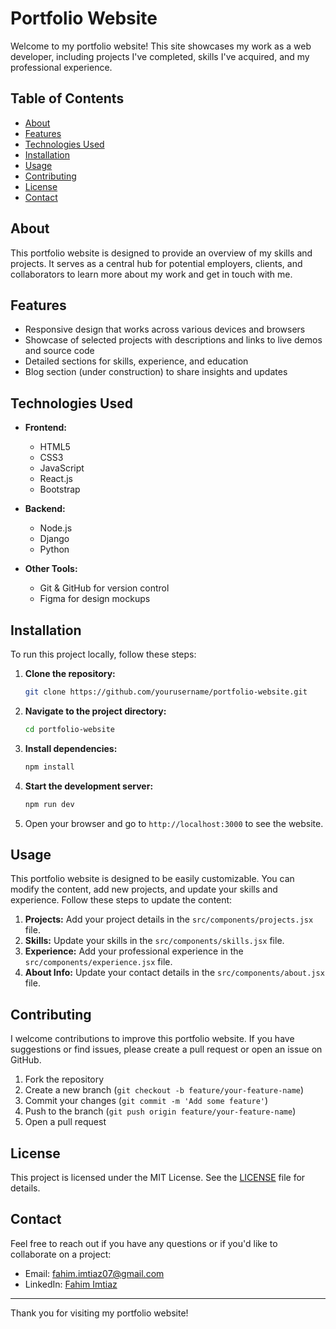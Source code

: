 # Portfolio Website

Welcome to my portfolio website! This site showcases my work as a web developer, including projects I've completed, skills I've acquired, and my professional experience. 

## Table of Contents

- [About](#about)
- [Features](#features)
- [Technologies Used](#technologies-used)
- [Installation](#installation)
- [Usage](#usage)
- [Contributing](#contributing)
- [License](#license)
- [Contact](#contact)

## About

This portfolio website is designed to provide an overview of my skills and projects. It serves as a central hub for potential employers, clients, and collaborators to learn more about my work and get in touch with me.

## Features

- Responsive design that works across various devices and browsers
- Showcase of selected projects with descriptions and links to live demos and source code
- Detailed sections for skills, experience, and education
- Blog section (under construction) to share insights and updates

## Technologies Used

- **Frontend:**
  - HTML5
  - CSS3
  - JavaScript
  - React.js
  - Bootstrap

- **Backend:**
  - Node.js 
  - Django
  - Python

- **Other Tools:**
  - Git & GitHub for version control
  - Figma for design mockups

## Installation

To run this project locally, follow these steps:

1. **Clone the repository:**
   ```bash
   git clone https://github.com/yourusername/portfolio-website.git
   ```

2. **Navigate to the project directory:**
   ```bash
   cd portfolio-website
   ```

3. **Install dependencies:**
   ```bash
   npm install
   ```

4. **Start the development server:**
   ```bash
   npm run dev
   ```

5. Open your browser and go to `http://localhost:3000` to see the website.

## Usage

This portfolio website is designed to be easily customizable. You can modify the content, add new projects, and update your skills and experience. Follow these steps to update the content:

1. **Projects:** Add your project details in the `src/components/projects.jsx` file.
2. **Skills:** Update your skills in the `src/components/skills.jsx` file.
3. **Experience:** Add your professional experience in the `src/components/experience.jsx` file.
4. **About Info:** Update your contact details in the `src/components/about.jsx` file.

## Contributing

I welcome contributions to improve this portfolio website. If you have suggestions or find issues, please create a pull request or open an issue on GitHub.

1. Fork the repository
2. Create a new branch (`git checkout -b feature/your-feature-name`)
3. Commit your changes (`git commit -m 'Add some feature'`)
4. Push to the branch (`git push origin feature/your-feature-name`)
5. Open a pull request

## License

This project is licensed under the MIT License. See the [LICENSE](LICENSE) file for details.

## Contact

Feel free to reach out if you have any questions or if you'd like to collaborate on a project:

- Email: [fahim.imtiaz07@gmail.com](mailto:fahim.imtiaz07@example.com)
- LinkedIn: [Fahim Imtiaz](https://www.linkedin.com/in/fahim-imtiaz/)

---

Thank you for visiting my portfolio website!

